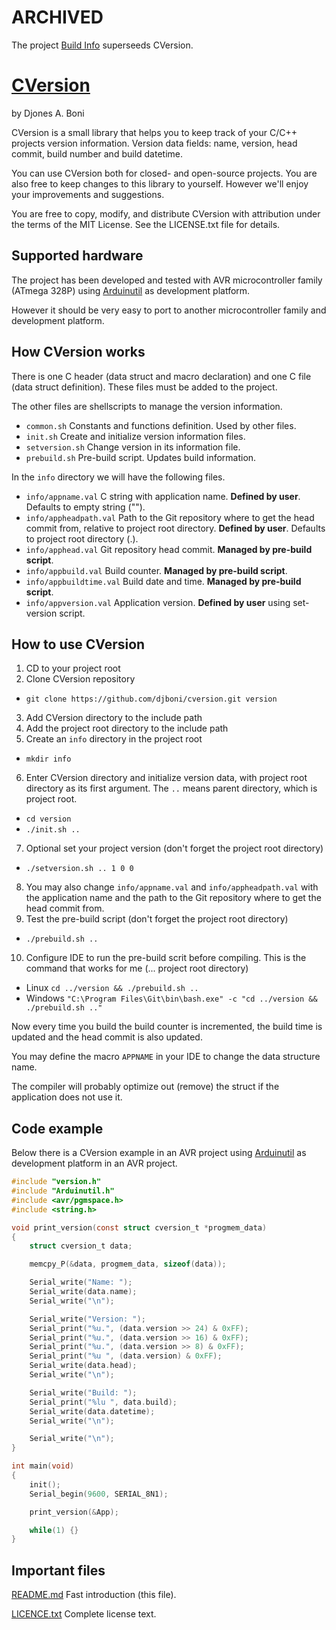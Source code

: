 # ARCHIVED

The project [Build Info](https://github.com/djboni/build_info) superseeds
CVersion.


# [CVersion](https://github.com/djboni/cversion)

by Djones A. Boni


CVersion is a small library that helps you to keep track of your C/C++ projects
version information.
Version data fields: name, version, head commit, build number and build
datetime.

You can use CVersion both for closed- and open-source projects. You are also
free to keep changes to this library to yourself. However we'll enjoy your
improvements and suggestions.

You are free to copy, modify, and distribute CVersion with attribution under
the terms of the MIT License. See the LICENSE.txt file for details.


## Supported hardware

The project has been developed and tested with AVR microcontroller family
(ATmega 328P) using [Arduinutil](https://github.com/djboni/arduinutil) as
development platform.

However it should be very easy to port to another microcontroller family and
development platform.


## How CVersion works

There is one C header (data struct and macro declaration) and one C file (data
struct definition). These files must be added to the project.

The other files are shellscripts to manage the version information.

* `common.sh` Constants and functions definition. Used by other files.
* `init.sh` Create and initialize version information files.
* `setversion.sh` Change version in its information file.
* `prebuild.sh` Pre-build script. Updates build information.

In the `info` directory we will have the following files.

* `info/appname.val` C string with application name. **Defined by user**. Defaults
to empty string ("").
* `info/appheadpath.val` Path to the Git repository where to get the head commit
from, relative to project root directory. **Defined by user**. Defaults to project
root directory (.).
* `info/apphead.val` Git repository head commit. **Managed by pre-build script**.
* `info/appbuild.val` Build counter. **Managed by pre-build script**.
* `info/appbuildtime.val` Build date and time. **Managed by pre-build script**.
* `info/appversion.val` Application version. **Defined by user** using set-version script.

## How to use CVersion

1. CD to your project root
2. Clone CVersion repository
* `git clone https://github.com/djboni/cversion.git version`
3. Add CVersion directory to the include path
4. Add the project root directory to the include path
5. Create an `info` directory in the project root
* `mkdir info`
6. Enter CVersion directory and initialize version data, with project root
directory as its first argument. The `..` means parent directory, which is
project root.
* `cd version`
* `./init.sh ..`
7. Optional set your project version (don't forget the project root directory)
* `./setversion.sh .. 1 0 0`
8. You may also change `info/appname.val` and `info/appheadpath.val` with the
application name and the path to the Git repository where to get the head commit
from.
9. Test the pre-build script (don't forget the project root directory)
* `./prebuild.sh ..`
10. Configure IDE to run the pre-build scrit before compiling. This is the
command that works for me (... project root directory)
* Linux `cd ../version && ./prebuild.sh ..`
* Windows `"C:\Program Files\Git\bin\bash.exe" -c "cd ../version && ./prebuild.sh .."`

Now every time you build the build counter is incremented, the build time is
updated and the head commit is also updated.

You may define the macro `APPNAME` in your IDE to change the data structure
name.

The compiler will probably optimize out (remove) the struct if the application
does not use it.

## Code example

Below there is a CVersion example in an AVR project using
[Arduinutil](https://github.com/djboni/arduinutil) as development platform in an
AVR project.

```c
#include "version.h"
#include "Arduinutil.h"
#include <avr/pgmspace.h>
#include <string.h>

void print_version(const struct cversion_t *progmem_data)
{
    struct cversion_t data;

    memcpy_P(&data, progmem_data, sizeof(data));

    Serial_write("Name: ");
    Serial_write(data.name);
    Serial_write("\n");

    Serial_write("Version: ");
    Serial_print("%u.", (data.version >> 24) & 0xFF);
    Serial_print("%u.", (data.version >> 16) & 0xFF);
    Serial_print("%u.", (data.version >> 8) & 0xFF);
    Serial_print("%u ", (data.version) & 0xFF);
    Serial_write(data.head);
    Serial_write("\n");

    Serial_write("Build: ");
    Serial_print("%lu ", data.build);
    Serial_write(data.datetime);
    Serial_write("\n");

    Serial_write("\n");
}

int main(void)
{
    init();
    Serial_begin(9600, SERIAL_8N1);

    print_version(&App);

    while(1) {}
}

```

## Important files

[README.md](https://github.com/djboni/cversion/blob/master/README.md)
Fast introduction (this file).

[LICENCE.txt](https://github.com/djboni/cversion/blob/master/LICENCE.txt)
Complete license text.
